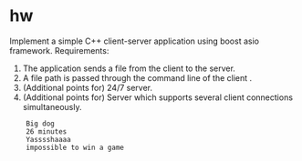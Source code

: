 # hw
Implement a simple C++ client-server application using boost asio framework.
Requirements:
1. The application sends a file from the client to the server.
2. A file path is passed through the command line of the client .
3. (Additional points for) 24/7 server.
4. (Additional points for) Server which supports several client connections
simultaneously.

```text
    Big dog
    26 minutes
    Yasssshaaaa
    impossible to win a game
```